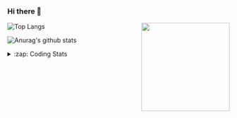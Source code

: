 ### Hi there 👋

<!--
**tao8687/tao8687** is a ✨ _special_ ✨ repository because its `README.md` (this file) appears on your GitHub profile.

Here are some ideas to get you started:

- 🔭 I’m currently working on ...
- 🌱 I’m currently learning ...
- 👯 I’m looking to collaborate on ...
- 🤔 I’m looking for help with ...
- 💬 Ask me about ...
- 📫 How to reach me: ...
- 😄 Pronouns: ...
- ⚡ Fun fact: ...
-->

<img align='right' src="https://media.giphy.com/media/M9gbBd9nbDrOTu1Mqx/giphy.gif" width="200">

  
![Top Langs](https://github-readme-stats.vercel.app/api/top-langs/?username=tao8687&layout=compact&title_color=23238E&text_color=A67D3D)

![Anurag's github stats](https://github-readme-stats.vercel.app/api?username=tao8687&show_icons=true&&text_color=A67D3D&title_color=23238E&show_icons=false&count_private=true&hide=stars)

<details>
  <summary>:zap: Coding Stats</summary>
  <b>
<!--START_SECTION:waka-->

```text
From: 26 June 2022 - To: 03 July 2022

C                23 hrs 51 mins  ████████████████▓░░░░░░░░   67.05 %
C++              3 hrs 6 mins    ██▒░░░░░░░░░░░░░░░░░░░░░░   08.72 %
Makefile         2 hrs 31 mins   █▓░░░░░░░░░░░░░░░░░░░░░░░   07.08 %
Markdown         2 hrs 22 mins   █▓░░░░░░░░░░░░░░░░░░░░░░░   06.67 %
Other            1 hr 46 mins    █▒░░░░░░░░░░░░░░░░░░░░░░░   05.01 %
```

<!--END_SECTION:waka-->
</details>
